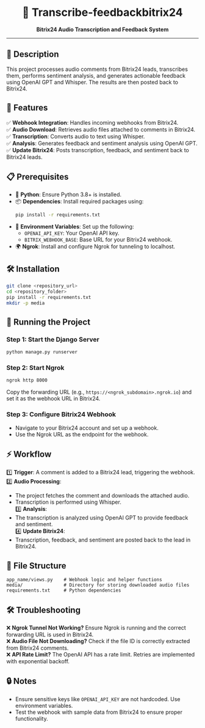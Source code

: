 <!-- Transcribe-feedbackbitrix24 -->
<h1 align="center">🎤 Transcribe-feedbackbitrix24</h1>
<p align="center">
  <b>Bitrix24 Audio Transcription and Feedback System</b>
</p>

---

## 📌 Description
This project processes audio comments from Bitrix24 leads, transcribes them, performs sentiment analysis, and generates actionable feedback using OpenAI GPT and Whisper. The results are then posted back to Bitrix24.

## 🚀 Features
✅ **Webhook Integration**: Handles incoming webhooks from Bitrix24.<br>
✅ **Audio Download**: Retrieves audio files attached to comments in Bitrix24.<br>
✅ **Transcription**: Converts audio to text using Whisper.<br>
✅ **Analysis**: Generates feedback and sentiment analysis using OpenAI GPT.<br>
✅ **Update Bitrix24**: Posts transcription, feedback, and sentiment back to Bitrix24 leads.<br>

## 📋 Prerequisites
- 🐍 **Python**: Ensure Python 3.8+ is installed.
- 📦 **Dependencies**: Install required packages using:
  ```bash
  pip install -r requirements.txt
  ```
- 🔑 **Environment Variables**: Set up the following:
  - `OPENAI_API_KEY`: Your OpenAI API key.
  - `BITRIX_WEBHOOK_BASE`: Base URL for your Bitrix24 webhook.
- 🌍 **Ngrok**: Install and configure Ngrok for tunneling to localhost.

## 🛠️ Installation
```bash
git clone <repository_url>
cd <repository_folder>
pip install -r requirements.txt
mkdir -p media
```

## 🚀 Running the Project
### Step 1: Start the Django Server
```bash
python manage.py runserver
```
### Step 2: Start Ngrok
```bash
ngrok http 8000
```
Copy the forwarding URL (e.g., `https://<ngrok_subdomain>.ngrok.io`) and set it as the webhook URL in Bitrix24.

### Step 3: Configure Bitrix24 Webhook
- Navigate to your Bitrix24 account and set up a webhook.
- Use the Ngrok URL as the endpoint for the webhook.

## ⚡ Workflow
1️⃣ **Trigger**: A comment is added to a Bitrix24 lead, triggering the webhook.<br>
2️⃣ **Audio Processing**:
   - The project fetches the comment and downloads the attached audio.
   - Transcription is performed using Whisper.<br>
3️⃣ **Analysis**:
   - The transcription is analyzed using OpenAI GPT to provide feedback and sentiment.<br>
4️⃣ **Update Bitrix24**:
   - Transcription, feedback, and sentiment are posted back to the lead in Bitrix24.

## 📂 File Structure
```
app_name/views.py    # Webhook logic and helper functions
media/               # Directory for storing downloaded audio files
requirements.txt     # Python dependencies
```

## 🛠️ Troubleshooting
❌ **Ngrok Tunnel Not Working?** Ensure Ngrok is running and the correct forwarding URL is used in Bitrix24.<br>
❌ **Audio File Not Downloading?** Check if the file ID is correctly extracted from Bitrix24 comments.<br>
❌ **API Rate Limit?** The OpenAI API has a rate limit. Retries are implemented with exponential backoff.<br>

## 🔒 Notes
- Ensure sensitive keys like `OPENAI_API_KEY` are not hardcoded. Use environment variables.
- Test the webhook with sample data from Bitrix24 to ensure proper functionality.
